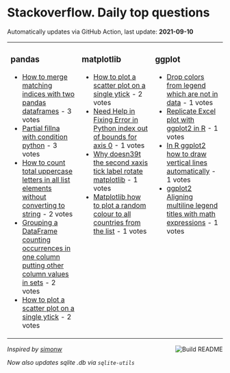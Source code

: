 # Stackoverflow. Daily top questions 

Automatically updates via GitHub Action, last update: **<!-- date starts -->2021-09-10<!-- date ends -->**


<table><tr><td valign="top" width="33%">

### pandas
<!-- pandas starts -->
* [How to merge matching indices with two pandas dataframes](https://stackoverflow.com/questions/69127427/how-to-merge-matching-indices-with-two-pandas-dataframes) - 3 votes
* [Partial fillna with condition python](https://stackoverflow.com/questions/69127326/partial-fillna-with-condition-python) - 3 votes
* [How to count total uppercase letters in all list elements without converting to string](https://stackoverflow.com/questions/69129127/how-to-count-total-uppercase-letters-in-all-list-elements-without-converting-to) - 2 votes
* [Grouping a DataFrame counting occurrences in one column putting other column values in sets](https://stackoverflow.com/questions/69129338/grouping-a-dataframe-counting-occurrences-in-one-column-putting-other-column-v) - 2 votes
* [How to plot a scatter plot on a single ytick](https://stackoverflow.com/questions/69129142/how-to-plot-a-scatter-plot-on-a-single-y-tick) - 2 votes
<!-- pandas ends -->
</td><td valign="top" width="34%">


### matplotlib
<!-- matplotlib starts -->
* [How to plot a scatter plot on a single ytick](https://stackoverflow.com/questions/69129142/how-to-plot-a-scatter-plot-on-a-single-y-tick) - 2 votes
* [Need Help in Fixing Error in Python index out of bounds for axis 0](https://stackoverflow.com/questions/69134094/need-help-in-fixing-error-in-python-index-out-of-bounds-for-axis-0) - 1 votes
* [Why doesn39t the second xaxis tick label rotate matplotlib](https://stackoverflow.com/questions/69125957/why-doesnt-the-second-x-axis-tick-label-rotate-matplotlib) - 1 votes
* [Matplotlib how to plot a random colour to all countries from the list](https://stackoverflow.com/questions/69133780/matplotlib-how-to-plot-a-random-colour-to-all-countries-from-the-list) - 1 votes
<!-- matplotlib ends -->
</td><td valign="top" width="34%">


### ggplot
<!-- ggplot2 starts -->
* [Drop colors from legend which are not in data](https://stackoverflow.com/questions/69137519/drop-colors-from-legend-which-are-not-in-data) - 1 votes
* [Replicate Excel plot with ggplot2 in R](https://stackoverflow.com/questions/69133366/replicate-excel-plot-with-ggplot2-in-r) - 1 votes
* [In R ggplot2 how to draw vertical lines automatically](https://stackoverflow.com/questions/69126232/in-r-ggplot2-how-to-draw-vertical-lines-automatically) - 1 votes
* [ggplot2 Aligning multiline legend titles with math expressions](https://stackoverflow.com/questions/69127037/ggplot2-aligning-multi-line-legend-titles-with-math-expressions) - 1 votes
<!-- ggplot2 ends -->
</td></tr></table>

<a href="https://github.com/hp0404/hp0404/actions"><img src="https://github.com/hp0404/hp0404/workflows/Build%20README/badge.svg" align="right" alt="Build README"></a> <p>*Inspired by  [simonw](https://github.com/simonw/simonw)*</p> <p> *Now also updates sqlite .db via `sqlite-utils`* </p>

